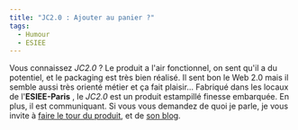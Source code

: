 ```yaml
---
title: "JC2.0 : Ajouter au panier ?"
tags:
  - Humour
  - ESIEE
---
```


Vous connaissez _JC2.0_&nbsp;? Le produit a l'air fonctionnel, on sent qu'il a du potentiel, et le packaging est très bien réalisé. Il sent bon le Web 2.0 mais il semble aussi très orienté métier et ça fait plaisir… Fabriqué dans les locaux de l'**ESIEE-Paris** , le _JC2.0_ est un produit estampillé finesse embarquée. En plus, il est communiquant. Si vous vous demandez de quoi je parle, je vous invite à [faire le tour du produit](http://choain.fr/cvjc20/), et de [son blog](http://jchoain.free.fr/wordpressfr/).